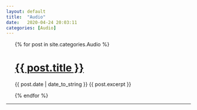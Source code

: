 ```yaml
---
layout: default
title:  "Audio"
date:   2020-04-24 20:03:11
categories: [Audio]
---
```



<!--{% for post in site.categories.Audio %}
 <h1><span>{{ post.date | date_to_string }}</span> &nbsp; <a href="{{ post.url }}">{{ post.title }}</a></h1>
{% endfor %}-->


<ul>
  {% for post in site.categories.Audio %}
    <h1><a href="{{ post.url }}">{{ post.title }}</a></h1>
    <span>{{ post.date | date_to_string }}</span>
      {{ post.excerpt }}
    
  {% endfor %}
</ul>

---